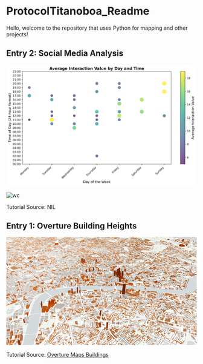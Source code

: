 # **ProtocolTitanoboa_Readme**

Hello, welcome to the repository that uses Python for mapping and other projects!

## **Entry 2: Social Media Analysis**

![pal](2SocialConsultancySocialMediaAnalysis/posts_averagelikes_weektime.png)

![wc](2SocialConsultancySocialMediaAnalysis/posts_word_clouds.png)


Tutorial Source: NIL


## **Entry 1: Overture Building Heights**

![OBL](1OvertureMapsBuildings/OvertureMapsBuildings.png)

Tutorial Source: [Overture Maps Buildings](https://developmentseed.org/lonboard/latest/examples/overture-maps/)
